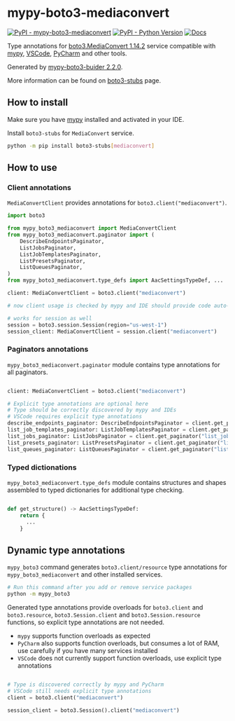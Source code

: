 # mypy-boto3-mediaconvert

[![PyPI - mypy-boto3-mediaconvert](https://img.shields.io/pypi/v/mypy-boto3-mediaconvert.svg?color=blue)](https://pypi.org/project/mypy-boto3-mediaconvert)
[![PyPI - Python Version](https://img.shields.io/pypi/pyversions/mypy-boto3-mediaconvert.svg?color=blue)](https://pypi.org/project/mypy-boto3-mediaconvert)
[![Docs](https://img.shields.io/readthedocs/mypy-boto3-builder.svg?color=blue)](https://mypy-boto3-builder.readthedocs.io/)

Type annotations for
[boto3.MediaConvert 1.14.2](https://boto3.amazonaws.com/v1/documentation/api/1.14.2/reference/services/mediaconvert.html#MediaConvert) service
compatible with [mypy](https://github.com/python/mypy), [VSCode](https://code.visualstudio.com/),
[PyCharm](https://www.jetbrains.com/pycharm/) and other tools.

Generated by [mypy-boto3-buider 2.2.0](https://github.com/vemel/mypy_boto3_builder).

More information can be found on [boto3-stubs](https://pypi.org/project/boto3-stubs/) page.

## How to install

Make sure you have [mypy](https://github.com/python/mypy) installed and activated in your IDE.

Install `boto3-stubs` for `MediaConvert` service.

```bash
python -m pip install boto3-stubs[mediaconvert]
```

## How to use

### Client annotations

`MediaConvertClient` provides annotations for `boto3.client("mediaconvert")`.

```python
import boto3

from mypy_boto3_mediaconvert import MediaConvertClient
from mypy_boto3_mediaconvert.paginator import (
    DescribeEndpointsPaginator,
    ListJobsPaginator,
    ListJobTemplatesPaginator,
    ListPresetsPaginator,
    ListQueuesPaginator,
)
from mypy_boto3_mediaconvert.type_defs import AacSettingsTypeDef, ...

client: MediaConvertClient = boto3.client("mediaconvert")

# now client usage is checked by mypy and IDE should provide code auto-complete

# works for session as well
session = boto3.session.Session(region="us-west-1")
session_client: MediaConvertClient = session.client("mediaconvert")
```

### Paginators annotations

`mypy_boto3_mediaconvert.paginator` module contains type annotations for all paginators.

```python

client: MediaConvertClient = boto3.client("mediaconvert")

# Explicit type annotations are optional here
# Type should be correctly discovered by mypy and IDEs
# VSCode requires explicit type annotations
describe_endpoints_paginator: DescribeEndpointsPaginator = client.get_paginator("describe_endpoints")
list_job_templates_paginator: ListJobTemplatesPaginator = client.get_paginator("list_job_templates")
list_jobs_paginator: ListJobsPaginator = client.get_paginator("list_jobs")
list_presets_paginator: ListPresetsPaginator = client.get_paginator("list_presets")
list_queues_paginator: ListQueuesPaginator = client.get_paginator("list_queues")
```







### Typed dictionations

`mypy_boto3_mediaconvert.type_defs` module contains structures and shapes assembled
to typed dictionaries for additional type checking.

```python

def get_structure() -> AacSettingsTypeDef:
    return {
      ...
    }
```


## Dynamic type annotations

`mypy_boto3` command generates `boto3.client/resource` type annotations for
`mypy_boto3_mediaconvert` and other installed services.

```bash
# Run this command after you add or remove service packages
python -m mypy_boto3
```

Generated type annotations provide overloads for `boto3.client` and `boto3.resource`,
`boto3.Session.client` and `boto3.Session.resource` functions,
so explicit type annotations are not needed.

- `mypy` supports function overloads as expected
- `PyCharm` also supports function overloads, but consumes a lot of RAM, use carefully if you have many services installed
- `VSCode` does not currently support function overloads, use explicit type annotations

```python

# Type is discovered correctly by mypy and PyCharm
# VSCode still needs explicit type annotations
client = boto3.client("mediaconvert")

session_client = boto3.Session().client("mediaconvert")
```
